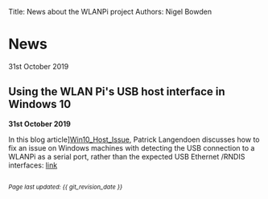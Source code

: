 Title: News about the WLANPi project
Authors: Nigel Bowden

# News

31st October 2019

## Using the WLAN Pi's USB host interface in Windows 10

**31st October 2019**

In this blog article][Win10_Host_Issue], Patrick Langendoen discusses how to fix an issue on Windows machines with detecting the USB connection to a WLANPi as a serial port, rather than the expected USB Ethernet /RNDIS interfaces: [link][Win10_Host_Issue]


<!-- Link list -->
[Win10_Host_Issue]: https://dutchwifigeek.blogspot.com/2019/10/using-wlan-pis-usb-host-interface-in.htm

<small><br><i>Page last updated: {{ git_revision_date }} </i></small>